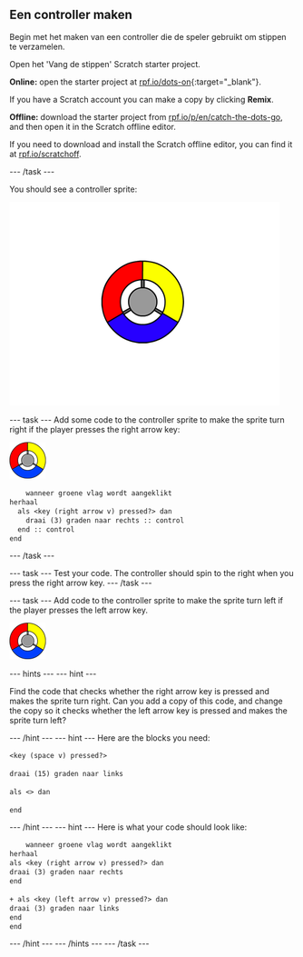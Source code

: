 ## Een controller maken

Begin met het maken van een controller die de speler gebruikt om stippen te verzamelen.

Open het 'Vang de stippen' Scratch starter project.

**Online:** open the starter project at [rpf.io/dots-on](http://rpf.io/dots-on){:target="_blank"}.

If you have a Scratch account you can make a copy by clicking **Remix**.

**Offline:** download the starter project from [rpf.io/p/en/catch-the-dots-go](http://rpf.io/p/en/catch-the-dots-go), and then open it in the Scratch offline editor.

If you need to download and install the Scratch offline editor, you can find it at [rpf.io/scratchoff](http://rpf.io/scratchoff).

\--- /task \---

You should see a controller sprite:

![screenshot](images/dots-controller.png)

\--- task \--- Add some code to the controller sprite to make the sprite turn right if the player presses the right arrow key:

![Controller sprite](images/controller-sprite.png)

```blocks3
    wanneer groene vlag wordt aangeklikt
herhaal 
  als <key (right arrow v) pressed?> dan 
    draai (3) graden naar rechts :: control
  end :: control
end
```

\--- /task \---

\--- task \--- Test your code. The controller should spin to the right when you press the right arrow key. \--- /task \---

\--- task \--- Add code to the controller sprite to make the sprite turn left if the player presses the left arrow key.

![Controller sprite](images/controller-sprite.png)

\--- hints \--- \--- hint \---

Find the code that checks whether the right arrow key is pressed and makes the sprite turn right. Can you add a copy of this code, and change the copy so it checks whether the left arrow key is pressed and makes the sprite turn left?

\--- /hint \--- \--- hint \--- Here are the blocks you need:

```blocks3
<key (space v) pressed?>

draai (15) graden naar links

als <> dan

end
```

\--- /hint \--- \--- hint \--- Here is what your code should look like:

```blocks3
    wanneer groene vlag wordt aangeklikt
herhaal 
als <key (right arrow v) pressed?> dan 
draai (3) graden naar rechts
end

+ als <key (left arrow v) pressed?> dan 
draai (3) graden naar links
end
end
```

\--- /hint \--- \--- /hints \--- \--- /task \---